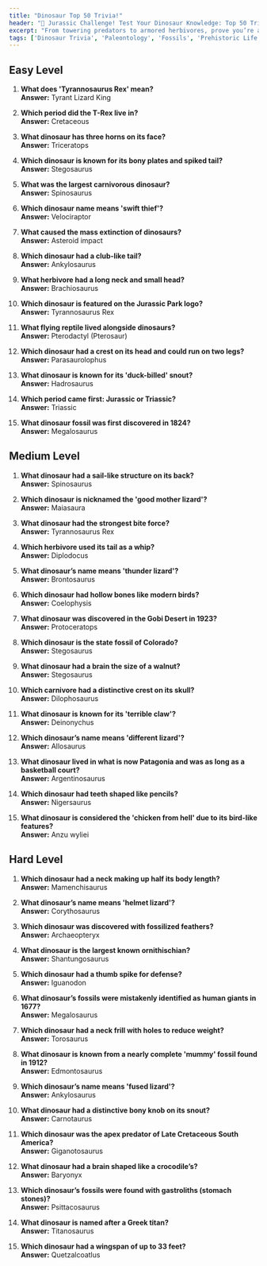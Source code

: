 ```yaml
---
title: "Dinosaur Top 50 Trivia!"
header: "🦖 Jurassic Challenge! Test Your Dinosaur Knowledge: Top 50 Trivia!"
excerpt: "From towering predators to armored herbivores, prove you’re a dino-expert with this prehistoric quiz!"
tags: ['Dinosaur Trivia', 'Paleontology', 'Fossils', 'Prehistoric Life', 'Mesozoic Era', 'Tyrannosaurus Rex', 'Stegosaurus']
---
```


## Easy Level

1. **What does 'Tyrannosaurus Rex' mean?**  
   **Answer:** Tyrant Lizard King

2. **Which period did the T-Rex live in?**  
   **Answer:** Cretaceous

3. **What dinosaur has three horns on its face?**  
   **Answer:** Triceratops

4. **Which dinosaur is known for its bony plates and spiked tail?**  
   **Answer:** Stegosaurus

5. **What was the largest carnivorous dinosaur?**  
   **Answer:** Spinosaurus

6. **Which dinosaur name means 'swift thief'?**  
   **Answer:** Velociraptor

7. **What caused the mass extinction of dinosaurs?**  
   **Answer:** Asteroid impact

8. **Which dinosaur had a club-like tail?**  
   **Answer:** Ankylosaurus

9. **What herbivore had a long neck and small head?**  
   **Answer:** Brachiosaurus

10. **Which dinosaur is featured on the Jurassic Park logo?**  
   **Answer:** Tyrannosaurus Rex

11. **What flying reptile lived alongside dinosaurs?**  
   **Answer:** Pterodactyl (Pterosaur)

12. **Which dinosaur had a crest on its head and could run on two legs?**  
   **Answer:** Parasaurolophus

13. **What dinosaur is known for its 'duck-billed' snout?**  
   **Answer:** Hadrosaurus

14. **Which period came first: Jurassic or Triassic?**  
   **Answer:** Triassic

15. **What dinosaur fossil was first discovered in 1824?**  
   **Answer:** Megalosaurus

## Medium Level

1. **What dinosaur had a sail-like structure on its back?**  
   **Answer:** Spinosaurus

2. **Which dinosaur is nicknamed the 'good mother lizard'?**  
   **Answer:** Maiasaura

3. **What dinosaur had the strongest bite force?**  
   **Answer:** Tyrannosaurus Rex

4. **Which herbivore used its tail as a whip?**  
   **Answer:** Diplodocus

5. **What dinosaur’s name means 'thunder lizard'?**  
   **Answer:** Brontosaurus

6. **Which dinosaur had hollow bones like modern birds?**  
   **Answer:** Coelophysis

7. **What dinosaur was discovered in the Gobi Desert in 1923?**  
   **Answer:** Protoceratops

8. **Which dinosaur is the state fossil of Colorado?**  
   **Answer:** Stegosaurus

9. **What dinosaur had a brain the size of a walnut?**  
   **Answer:** Stegosaurus

10. **Which carnivore had a distinctive crest on its skull?**  
   **Answer:** Dilophosaurus

11. **What dinosaur is known for its 'terrible claw'?**  
   **Answer:** Deinonychus

12. **Which dinosaur’s name means 'different lizard'?**  
   **Answer:** Allosaurus

13. **What dinosaur lived in what is now Patagonia and was as long as a basketball court?**  
   **Answer:** Argentinosaurus

14. **Which dinosaur had teeth shaped like pencils?**  
   **Answer:** Nigersaurus

15. **What dinosaur is considered the 'chicken from hell' due to its bird-like features?**  
   **Answer:** Anzu wyliei

## Hard Level

1. **Which dinosaur had a neck making up half its body length?**  
   **Answer:** Mamenchisaurus

2. **What dinosaur’s name means 'helmet lizard'?**  
   **Answer:** Corythosaurus

3. **Which dinosaur was discovered with fossilized feathers?**  
   **Answer:** Archaeopteryx

4. **What dinosaur is the largest known ornithischian?**  
   **Answer:** Shantungosaurus

5. **Which dinosaur had a thumb spike for defense?**  
   **Answer:** Iguanodon

6. **What dinosaur’s fossils were mistakenly identified as human giants in 1677?**  
   **Answer:** Megalosaurus

7. **Which dinosaur had a neck frill with holes to reduce weight?**  
   **Answer:** Torosaurus

8. **What dinosaur is known from a nearly complete 'mummy' fossil found in 1912?**  
   **Answer:** Edmontosaurus

9. **Which dinosaur’s name means 'fused lizard'?**  
   **Answer:** Ankylosaurus

10. **What dinosaur had a distinctive bony knob on its snout?**  
   **Answer:** Carnotaurus

11. **Which dinosaur was the apex predator of Late Cretaceous South America?**  
   **Answer:** Giganotosaurus

12. **What dinosaur had a brain shaped like a crocodile’s?**  
   **Answer:** Baryonyx

13. **Which dinosaur’s fossils were found with gastroliths (stomach stones)?**  
   **Answer:** Psittacosaurus

14. **What dinosaur is named after a Greek titan?**  
   **Answer:** Titanosaurus

15. **Which dinosaur had a wingspan of up to 33 feet?**  
   **Answer:** Quetzalcoatlus

